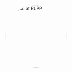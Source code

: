 
<style>
  .center-container {
      display: flex;
      justify-content: center;
      align-items: center;
      height: 100vh;
  }
  .circle-img {
      width: 200px;
      height: 200px;
      border-radius: 50%;
      object-fit: cover;
  }
</style>

<div class="center-container">
    <img src="https://github.com/user-attachments/assets/d5a89370-2b21-48c5-8527-800db5d3918b" 
         alt="My pic at RUPP" 
         class="circle-img">
</div>



Greetings! I am currently pursuing a Master's degree in Mathematics and Computing at IIT (ISM) Dhanbad. I am passionate about AI, Machine Learning, and Deep Learning. Currently, I am studying Deep Learning under my supervisor Professor Dr. Sudhakar Kumawat at IIT (ISM) Dhanbad.

## Contact
- **Phone:** (+91 8987584023)  
- **Email:** [vattanakvn1@gmail.com](mailto:vattanakvn1@gmail.com)  
- **Website:** [sereyvattanaksuon.github.io](https://sereyvattanaksuon.github.io/)  

## Education
- **Bachelor's Degree** | Royal University of Phnom Penh, Phnom Penh | 2020-2024  
- **Advanced Mathematics** | Mathematical Association of Cambodia, Phnom Penh, Cambodia | 2023-present  
- **Master's Degree** | IIT (ISM) Dhanbad, India | 2024-present  

## Experience and Achievements
- Entered the **Royal University of Phnom Penh** in 2020.  
- Passed the entrance examination conducted by the **Mathematical Association of Cambodia** in 2023.  
- Invited to participate in the **Forum for Pushing the Boundary** since 2023.  
- Worked on a thesis under the supervision of **Associate Prof. Dr. Meas Len** (appointed Associate Professor at RUPP) in January 2024.  
- Awarded a **fully sponsored scholarship** through the **ICCR Master’s Program** to pursue studies in India in 2024.  

## Conferences Attended
- Attended the **Mathematical Association of Cambodia** seminar talk on the *Poincaré Conjecture* – **November 11, 2023**.  
- Participated in a **mathematical lecture talk** celebrating **Prof. Suon Sovann** on his birthday at **RUPP** – **May 5, 2024**.  
- Attended a webinar on *The Undying Charm of the Möbius Function – Classical Results and New Variations*, delivered by **Prof. Krishnaswami Alladi** (**University of Florida, USA**) – **August 15, 2024**.  
- Attended a seminar conducted by **IIT (ISM) Dhanbad** on *Machina Ex Quanta: Rise of the Quantum Boltzmann Machines*, delivered by **Prof. Mark M. Wilde** from **Cornell University, USA** – **January 10, 2024**.  

---

© 2025 Serey Vattanak Suon. Hosted on GitHub Pages.


